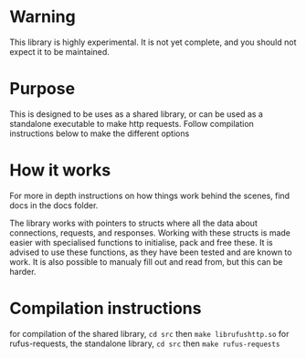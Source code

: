 
# Warning

This library is highly experimental. It is not yet complete, and you should not expect it to be maintained.

# Purpose

This is designed to be uses as a shared library, or can be used as a standalone executable to make http requests. Follow compilation instructions below to make the different options

# How it works

For more in depth instructions on how things work behind the scenes, find docs in the docs folder.

The library works with pointers to structs where all the data about connections, requests, and responses.
Working with these structs is made easier with specialised functions to initialise, pack and free these. It is advised to use these functions, as they have been tested and are known to work. It is also possible to manualy fill out and read from, but this can be harder.

# Compilation instructions

for compilation of the shared library, `cd src` then `make librufushttp.so`
for rufus-requests, the standalone library, `cd src` then `make rufus-requests`
